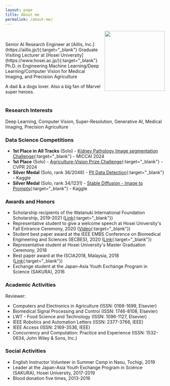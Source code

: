 ```yaml
---
layout: page
title: About me
permalink: /about-me/
---
```

<img align="right" src="{{ site.baseurl }}/images/quan_profile.png" width="190"/>
<br/><br/>
Senior AI Research Engineer at [Aillis, Inc.](https://aillis.jp/){:target="_blank"}  
Graduate Visiting Lecturer at [Hosei University](https://www.hosei.ac.jp/){:target="_blank"}  
Ph.D. in Engineering  
Machine Learning/Deep Learning/Computer Vision for Medical Imaging, and Precision Agriculture  

A dad & a dogs lover. Also a big fan of Marvel super heroes.
<br/><br/>

### Research Interests

Deep Learning, Computer Vision, Super-Resolution, Generative AI, Medical Imaging, Precision Agriculture

### Data Science Competitions
- **1st Place in All Tracks** (Solo) - [Kidney Pathology Image segmentation Challenge](https://sites.google.com/view/kpis2024/){:target="_blank"} - MICCAI 2024
- **1st Place** (Solo) - [Agriculture-Vision Prize Challenge](https://www.agriculture-vision.com/agriculture-vision-2024/prize-challenge-2024){:target="_blank"} - CVPR 2024
- **Silver Medal** (Solo, rank 36/2048) - [PII Data Detection](https://www.kaggle.com/competitions/pii-detection-removal-from-educational-data){:target="_blank"} - Kaggle
- **Silver Medal** (Solo, rank 34/1231) - [Stable Diffusion - Image to Prompts](https://www.kaggle.com/competitions/stable-diffusion-image-to-prompts){:target="_blank"} - Kaggle

### Awards and Honors

- Scholarship recipients of the Watanuki International Foundation Scholarship, 2019-2021 ([Link](http://wisf.sakura.ne.jp/){:target="_blank"})
- Representative student to give a welcome speech at Hosei University's Fall Entrance Ceremony, 2020 ([Video](https://youtu.be/bxnbH1GMwYQ?t=1334){:target="_blank"})
- Student best paper award at the IEEE EMBS Conference on Biomedical Engineering and Sciences (IECBES), 2020 ([Link](https://iist.hosei.ac.jp/2021/04/03/iist-student-quan-huu-cap-won-student-the-best-paper-award/){:target="_blank"})
- Representative student at Hosei University's Master Graduation Ceremony, 2018
- Best paper award at the ISCIA2018, Malaysia, 2018 ([Link](https://www.hosei.ac.jp/gs/NEWS/topics/jusho/180802/?auth=9abbb458a78210eb174f4bdd385bcf54){:target="_blank"})
- Exchange student at the Japan-Asia Youth Exchange Program in Science (SAKURA), 2016

### Academic Activities

Reviewer:
- Computers and Electronics in Agriculture (ISSN: 0168-1699, Elsevier)
- Biomedical Signal Processing and Control (ISSN: 1746-8108, Elsevier)
- LWT - Food Science and Technology (ISSN: 1096-1127, Elsevier)
- IEEE Robotics and Automation Letters (ISSN: 2377-3766, IEEE)
- IEEE Access (ISSN: 2169-3536, IEEE)
- Concurrency and Computation: Practice and Experience (ISSN: 1532-0634, John Wiley & Sons, Inc.)

### Social Activities

- English Instructor Volunteer in Summer Camp in Nasu, Tochigi, 2019
- Leader at the Japan-Asia Youth Exchange Program in Science (SAKURA), Hosei University, 2017-2019
- Blood donation five times, 2013-2016
